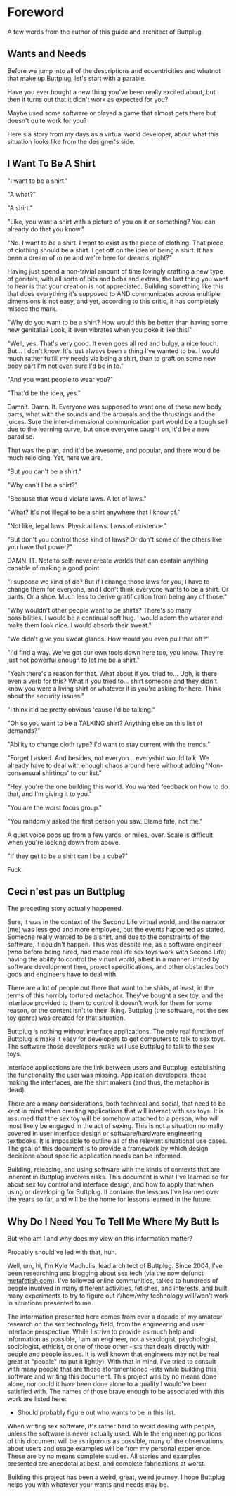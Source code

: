 # Foreword

A few words from the author of this guide and architect of Buttplug.

## Wants and Needs

Before we jump into all of the descriptions and eccentricities and whatnot that make up Buttplug, let's start with a parable.

Have you ever bought a new thing you've been really excited about, but then it turns out that it didn't work as expected for you?

Maybe used some software or played a game that almost gets there but doesn't quite work for you?

Here's a story from my days as a virtual world developer, about what this situation looks like from the designer's side.

## I Want To Be A Shirt

"I want to be a shirt."

"A what?"

"A shirt."

"Like, you want a shirt with a picture of you on it or something? You can already do that you know."

"No. I want to *be* a shirt. I want to exist as the piece of clothing. That piece of clothing should be a shirt. I get off on the idea of being a shirt. It has been a dream of mine and we're here for dreams, right?"

Having just spend a non-trivial amount of time lovingly crafting a new type of genitals, with all sorts of bits and bobs and extras, the last thing you want to hear is that your creation is not appreciated. Building something like this that does everything it's supposed to AND communicates across multiple dimensions is not easy, and yet, according to this critic, it has completely missed the mark.

"Why do you want to be a shirt? How would this be better than having some new genitalia? Look, it even vibrates when you poke it like this!"

"Well, yes. That's very good. It even goes all red and bulgy, a nice touch. But&#x2026; I don't know. It's just always been a thing I've wanted to be. I would much rather fulfill my needs via being a shirt, than to graft on some new body part I'm not even sure I'd be in to."

"And you want people to wear you?"

"That'd be the idea, yes."

Damnit. Damn. It. Everyone was supposed to want one of these new body parts, what with the sounds and the arousals and the thrustings and the juices. Sure the inter-dimensional communication part would be a tough sell due to the learning curve, but once everyone caught on, it'd be a new paradise.

That was the plan, and it'd be awesome, and popular, and there would be much rejoicing. Yet, here we are.

"But you can't be a shirt."

"Why can't I be a shirt?"

"Because that would violate laws. A lot of laws."

"What? It's not illegal to be a shirt anywhere that I know of."

"Not like, legal laws. Physical laws. Laws of existence."

"But don't you control those kind of laws? Or don't some of the others like you have that power?"

DAMN. IT. Note to self: never create worlds that can contain anything capable of making a good point.

"I suppose we kind of do? But if I change those laws for you, I have to change them for everyone, and I don't think everyone wants to be a shirt. Or pants. Or a shoe. Much less to derive gratification from being any of those."

"Why wouldn't other people want to be shirts? There's so many possibilities. I would be a continual soft hug. I would adorn the wearer and make them look nice. I would absorb their sweat."

"We didn't give you sweat glands. How would you even pull that off?"

"I'd find a way. We've got our own tools down here too, you know. They're just not powerful enough to let me be a shirt."

"Yeah there's a reason for that. What about if you tried to&#x2026; Ugh, is there even a verb for this? What if you tried to&#x2026; shirt someone and they didn't know you were a living shirt or whatever it is you're asking for here. Think about the security issues."

"I think it'd be pretty obvious 'cause I'd be talking."

"Oh so you want to be a TALKING shirt? Anything else on this list of demands?"

"Ability to change cloth type? I'd want to stay current with the trends."

"Forget I asked. And besides, not everyon&#x2026; everyshirt would talk. We already have to deal with enough chaos around here without adding 'Non-consensual shirtings' to our list."

"Hey, you're the one building this world. You wanted feedback on how to do that, and I'm giving it to you."

"You are the worst focus group."

"You randomly asked the first person you saw. Blame fate, not me."

A quiet voice pops up from a few yards, or miles, over. Scale is difficult when you're looking down from above.

"If they get to be a shirt can I be a cube?"

Fuck.

## Ceci n'est pas un Buttplug

The preceding story actually happened.

Sure, it was in the context of the Second Life virtual world, and the narrator (me) was less god and more employee, but the events happened as stated. Someone really wanted to be a shirt, and due to the constraints of the software, it couldn't happen. This was despite me, as a software engineer (who before being hired, had made real life sex toys work with Second Life) having the ability to control the virtual world, albeit in a manner limited by software development time, project specifications, and other obstacles both gods and engineers have to deal with.

There are a lot of people out there that want to be shirts, at least, in the terms of this horribly tortured metaphor. They've bought a sex toy, and the interface provided to them to control it doesn't work for them for some reason, or the content isn't to their liking. Buttplug (the software, not the sex toy genre) was created for that situation.

Buttplug is nothing without interface applications. The only real function of Buttplug is make it easy for developers to get computers to talk to sex toys. The software those developers make will use Buttplug to talk to the sex toys.

Interface applications are the link between users and Buttplug, establishing the functionality the user was missing. Application developers, those making the interfaces, are the shirt makers (and thus, the metaphor is dead).

There are a many considerations, both technical and social, that need to be kept in mind when creating applications that will interact with sex toys. It is assumed that the sex toy will be somehow attached to a person, who will most likely be engaged in the act of sexing. This is not a situation normally covered in user interface design or software/hardware engineering textbooks. It is impossible to outline all of the relevant situational use cases. The goal of this document is to provide a framework by which design decisions about specific application needs can be informed.

Building, releasing, and using software with the kinds of contexts that are inherent in Buttplug involves risks. This document is what I've learned so far about sex toy control and interface design, and how to apply that when using or developing for Buttplug. It contains the lessons I've learned over the years so far, and will be the home for lessons learned in the future.

## Why Do I Need You To Tell Me Where My Butt Is

But who am I and why does my view on this information matter?

Probably should've led with that, huh.

Well, um, hi, I'm Kyle Machulis, lead architect of Buttplug. Since 2004, I've been researching and blogging about sex tech (via the now defunct [metafetish.com](https://metafetish.com)). I've followed online communities, talked to hundreds of people involved in many different activities, fetishes, and interests, and built many experiments to try to figure out if/how/why technology will/won't work in situations presented to me.

The information presented here comes from over a decade of my amateur research on the sex technology field, from the engineering and user interface perspective. While I strive to provide as much help and information as possible, I am an engineer, not a sexologist, psychologist, sociologist, ethicist, or one of those other -ists that deals directly with people and people issues. It is well known that engineers may not be real great at "people" (to put it lightly). With that in mind, I've tried to consult with many people that are those aforementioned -ists while building this software and writing this document. This project was by no means done alone, nor could it have been done alone to a quality I would've been satisfied with. The names of those brave enough to be associated with this work are listed here:

-   Should probably figure out who wants to be in this list.

When writing sex software, it's rather hard to avoid dealing with people, unless the software is never actually used. While the engineering portions of this document will be as rigorous as possible, many of the observations about users and usage examples will be from my personal experience. These are by no means complete studies. All stories and examples presented are anecdotal at best, and complete fabrications at worst.

Building this project has been a weird, great, weird journey. I hope Buttplug helps you with whatever your wants and needs may be.
